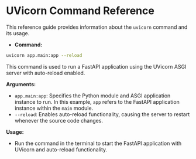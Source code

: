 # **UVicorn Command Reference**

This reference guide provides information about the `uvicorn` command and its usage.

- **Command:**

```bash
uvicorn app.main:app --reload
```

This command is used to run a FastAPI application using the UVicorn ASGI server with auto-reload enabled.

**Arguments:**

- `app.main:app`: Specifies the Python module and ASGI application instance to run. In this example, `app` refers to the FastAPI application instance within the `main` module.
- `--reload`: Enables auto-reload functionality, causing the server to restart whenever the source code changes.

**Usage:**

- Run the command in the terminal to start the FastAPI application with UVicorn and auto-reload functionality.
